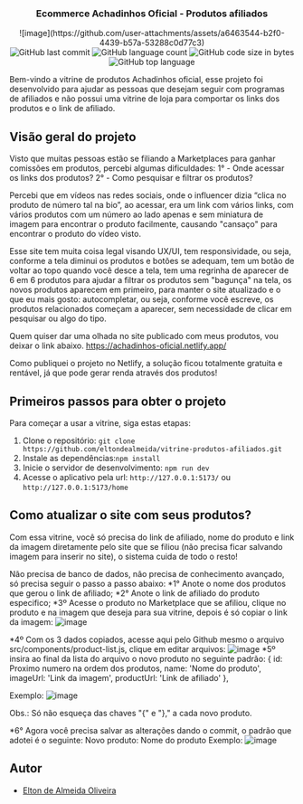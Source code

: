 <h3 align="center">Ecommerce Achadinhos Oficial - Produtos afiliados</h3>
<div align="center">
![image](https://github.com/user-attachments/assets/a6463544-b2f0-4439-b57a-53288c0d77c3)
</div>

<div align="center">
  <img alt="GitHub last commit" src="https://img.shields.io/github/last-commit/eltondealmeida/vitrine-produtos-afiliados">
  
  <img alt="GitHub language count" src="https://img.shields.io/github/languages/count/eltondealmeida/vitrine-produtos-afiliadoss">
  
  <img alt="GitHub code size in bytes" src="https://img.shields.io/github/languages/code-size/eltondealmeida/vitrine-produtos-afiliados">
  
  <img alt="GitHub top language" src="https://img.shields.io/github/languages/top/eltondealmeida/vitrine-produtos-afiliados">
</div>

Bem-vindo a vitrine de produtos Achadinhos oficial, esse projeto foi desenvolvido para ajudar as pessoas que desejam seguir com programas de afiliados e não possui uma vitrine de loja para comportar os links dos produtos e o link de afiliado. 

## Visão geral do projeto

Visto que muitas pessoas estão se filiando a Marketplaces para ganhar comissões em produtos, percebi algumas dificuldades: 
1° - Onde acessar os links dos produtos? 
2° - Como pesquisar e filtrar os produtos? 

Percebi que em vídeos nas redes sociais, onde o influencer dizia “clica no produto de número tal na bio”, ao acessar, era um link com vários links, com vários produtos com um número ao lado apenas e sem miniatura de imagem para encontrar o produto facilmente, causando "cansaço" para encontrar o produto do vídeo visto.

Esse site tem muita coisa legal visando UX/UI, tem responsividade, ou seja, conforme a tela diminui os produtos e botões se adequam, tem um botão de voltar ao topo quando você desce a tela, tem uma regrinha de aparecer de 6 em 6 produtos para ajudar a filtrar os produtos sem "bagunça" na tela, os novos produtos aparecem em primeiro, para manter o site atualizado e o que eu mais gosto: autocompletar, ou seja, conforme você escreve, os produtos relacionados começam a aparecer, sem necessidade de clicar em pesquisar ou algo do tipo. 

Quem quiser dar uma olhada no site publicado com meus produtos, vou deixar o link abaixo.
https://achadinhos-oficial.netlify.app/

Como publiquei o projeto no Netlify, a solução ficou totalmente gratuita e rentável, já que pode gerar renda através dos produtos!

## Primeiros passos para obter o projeto

Para começar a usar a vitrine, siga estas etapas:

1. Clone o repositório: `git clone https://github.com/eltondealmeida/vitrine-produtos-afiliados.git`
2. Instale as dependências:`npm install`
3. Inicie o servidor de desenvolvimento: `npm run dev`
4. Acesse o aplicativo pela url: `http://127.0.0.1:5173/` ou `http://127.0.0.1:5173/home`

   
## Como atualizar o site com seus produtos? 

Com essa vitrine, você só precisa do link de afiliado, nome do produto e link da imagem diretamente pelo site que se filiou (não precisa ficar salvando imagem para inserir no site), o sistema cuida de todo o resto!

Não precisa de banco de dados, não precisa de conhecimento avançado, só precisa seguir o passo a passo abaixo:
*1° Anote o nome dos produtos que gerou o link de afiliado;
*2° Anote o link de afiliado do produto especifico; 
*3º Acesse o produto no Marketplace que se afiliou, clique no produto e na imagem que deseja para sua vitrine, depois é só copiar o link da imagem: 
![image](https://github.com/user-attachments/assets/d39c6398-6ad3-4fc8-9eef-8b677119d727)

*4º Com os 3 dados copiados, acesse aqui pelo Github mesmo o arquivo src/components/product-list.js, clique em editar arquivos:
![image](https://github.com/user-attachments/assets/c5f16ef6-7aeb-46a7-88a4-9f96fbadbf24)
*5º insira ao final da lista do arquivo o novo produto no seguinte padrão:
{ 
    id: Proximo numero na ordem dos produtos, 
    name: 'Nome do produto', 
    imageUrl: 'Link da imagem', 
    productUrl: 'Link de afiliado' 
  },
  
Exemplo:
![image](https://github.com/user-attachments/assets/dbb60bd7-780e-4574-a760-e60f2612f300)

Obs.: Só não esqueça das chaves "{" e "}," a cada novo produto. 

*6° Agora você precisa salvar as alterações dando o commit, o padrão que adotei é o seguinte: 
Novo produto: Nome do produto
Exemplo:
![image](https://github.com/user-attachments/assets/8b146fbd-ef84-4cc6-9c2b-f605501a8034)



## Autor
- [Elton de Almeida Oliveira](https://www.linkedin.com/in/eltondealmeida/)
